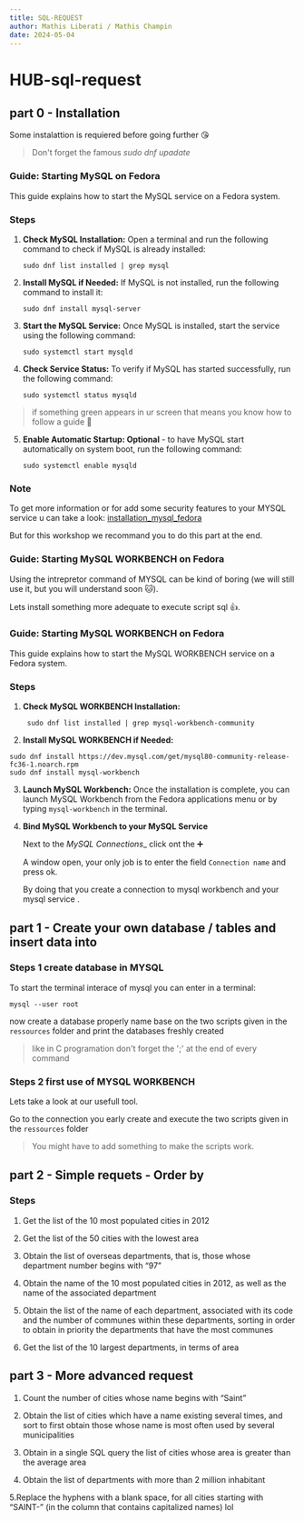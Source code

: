 ```yaml
---
title: SQL-REQUEST
author: Mathis Liberati / Mathis Champin
date: 2024-05-04
---
```


# HUB-sql-request

## part 0 - Installation


Some instalattion is requiered before going further :kissing_heart:
> Don't forget the famous _sudo dnf upadate_

### Guide: Starting MySQL on Fedora
This guide explains how to start the MySQL service on a Fedora system.


### Steps

1. **Check MySQL Installation:** Open a terminal and run the following command to check if MySQL is already installed: 
    ``` 
    sudo dnf list installed | grep mysql
    ```

2. **Install MySQL if Needed:** If MySQL is not installed, run the following command to install it:
    ```
    sudo dnf install mysql-server
    ```

3. **Start the MySQL Service:** Once MySQL is installed, start the service using the following command:
    ```
    sudo systemctl start mysqld
    ```

4. **Check Service Status:** To verify if MySQL has started successfully, run the following command:
    ```
    sudo systemctl status mysqld
    ```
> if something green appears in ur screen that means you know how to follow a guide :clap:

5. **Enable Automatic Startup: Optional** - to have MySQL start automatically on system boot, run the following command:
    ```
    sudo systemctl enable mysqld
    ```

### Note
To get more information or for add some security features to your MYSQL service u can take a look:
[installation_mysql_fedora](https://doc.fedora-fr.org/wiki/Installation_et_configuration_de_MySQL)

But for this workshop we recommand you to do this part at the end.

### Guide: Starting MySQL WORKBENCH on Fedora
Using the intrepretor command of MYSQL can be kind of boring (we will still use it, but you will understand soon :cat:).

Lets install something more adequate to execute script sql :+1:.

### Guide: Starting MySQL WORKBENCH on Fedora
This guide explains how to start the MySQL WORKBENCH service on a Fedora system.

### Steps

1. **Check MySQL WORKBENCH Installation:**
   ```
    sudo dnf list installed | grep mysql-workbench-community
   ```
2. **Install MySQL WORKBENCH if Needed:**
  ```
  sudo dnf install https://dev.mysql.com/get/mysql80-community-release-fc36-1.noarch.rpm
  sudo dnf install mysql-workbench
  ```
3. **Launch MySQL Workbench:** Once the installation is complete, you can launch MySQL Workbench from the Fedora applications menu or by typing `mysql-workbench` in the terminal.

4. **Bind MySQL Workbench to your MySQL Service**

   Next to the _MySQL Connections__ click ont the :heavy_plus_sign:

   A window open, your only job is to enter the field `Connection name` and press ok.
   
   By doing that you create a connection to mysql workbench and your mysql service .
    
## part 1 - Create your own database / tables and insert data into

### Steps 1 create database in MYSQL

To start the terminal interace of mysql you can enter in a terminal:
```
mysql --user root
```
now create a database properly name base on the two scripts given in the `ressources` folder and print the databases freshly created
> like in C programation don't forget the ';' at the end of every command

### Steps 2 first use of  MYSQL WORKBENCH

Lets take a look at our usefull tool.

Go to the connection you early create and execute the two scripts given in the `ressources` folder

> You might have to add something to make the scripts work.

## part 2 - Simple requets - Order by

### Steps

1. Get the list of the 10 most populated cities in 2012

2. Get the list of the 50 cities with the lowest area

3. Obtain the list of overseas departments, that is, those whose department number begins with “97”

4. Obtain the name of the 10 most populated cities in 2012, as well as the name of the associated department

5. Obtain the list of the name of each department, associated with its code and the number of communes within these departments, sorting in order to obtain in priority the departments that have the most communes

6. Get the list of the 10 largest departments, in terms of area

## part 3 - More advanced request

1. Count the number of cities whose name begins with “Saint”

2. Obtain the list of cities which have a name existing several times, and sort to first obtain those whose name is most often used by several municipalities

3. Obtain in a single SQL query the list of cities whose area is greater than the average area

4. Obtain the list of departments with more than 2 million inhabitant

5.Replace the hyphens with a blank space, for all cities starting with “SAINT-” (in the column that contains capitalized names)  lol
